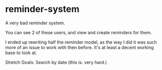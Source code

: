 # reminder-system

A very bad reminder system.

You can see 2 of these users, and view and create reminders for them.

I ended up rewriting half the reminder model, as the way I did it was such more of an issue to work with then before. It's at least a decent working base to look at.


Stretch Goals:
Search by date (this is. very hard.)